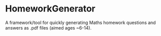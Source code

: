 # HomeworkGenerator
A framework/tool for quickly generating Maths homework questions and answers as .pdf files (aimed ages ~6-14).

